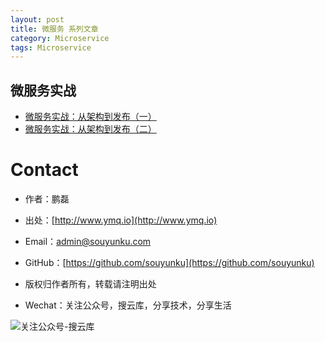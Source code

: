 ```yaml
---
layout: post
title: 微服务 系列文章
category: Microservice  
tags: Microservice 
---
```


##  微服务实战

 - [微服务实战：从架构到发布（一）][1]  
 - [微服务实战：从架构到发布（二）][2]  

 [1]: https://segmentfault.com/a/1190000004634172
 [2]: https://segmentfault.com/a/1190000004655274

# Contact

 - 作者：鹏磊  
 - 出处：[http://www.ymq.io](http://www.ymq.io)  
 - Email：[admin@souyunku.com](admin@souyunku.com)  
 - GitHub：[https://github.com/souyunku](https://github.com/souyunku)  
   
 - 版权归作者所有，转载请注明出处
 - Wechat：关注公众号，搜云库，分享技术，分享生活
 
![关注公众号-搜云库](http://www.ymq.io/images/souyunku.png "搜云库")